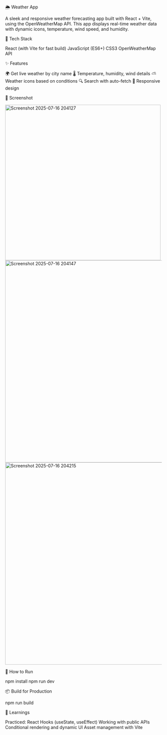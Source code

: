 🌦️ Weather App

A sleek and responsive weather forecasting app built with React + Vite, using the OpenWeatherMap API. This app displays real-time weather data with dynamic icons, temperature, wind speed, and humidity.



🔧 Tech Stack

React (with Vite for fast build)
JavaScript (ES6+)
CSS3
OpenWeatherMap API



✨ Features

🌍 Get live weather by city name
🌡️ Temperature, humidity, wind details
⛅ Weather icons based on conditions
🔍 Search with auto-fetch
📱 Responsive design



📸 Screenshot

<img width="500" height="500" alt="Screenshot 2025-07-16 204127" src="https://github.com/user-attachments/assets/9ed5ec96-e92a-4300-909b-fa2fac7a423d" />

<img width="600" height="650" alt="Screenshot 2025-07-16 204147" src="https://github.com/user-attachments/assets/a6fe4366-a75f-4bcf-bde0-377f55956575" />

<img width="600" height="650" alt="Screenshot 2025-07-16 204215" src="https://github.com/user-attachments/assets/bb10764d-21d7-4753-aa9f-815229717f62" />



🚀 How to Run

npm install
npm run dev



📦 Build for Production

npm run build



🧠 Learnings

Practiced:
React Hooks (useState, useEffect)
Working with public APIs
Conditional rendering and dynamic UI
Asset management with Vite
